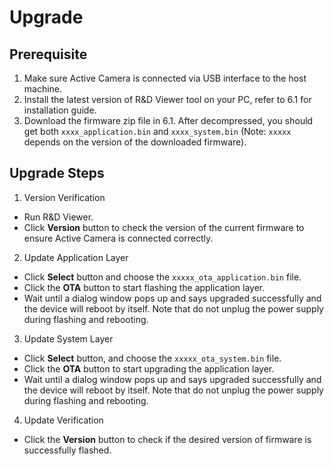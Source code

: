 # Upgrade

## Prerequisite
1. Make sure Active Camera is connected via USB interface to the host machine.
2. Install the latest version of R&D Viewer tool on your PC, refer to 6.1 for installation guide.
3. Download the firmware zip file in 6.1. After decompressed, you should get both `xxxx_application.bin` and `xxxx_system.bin` (Note: `xxxxx` depends on the version of the downloaded firmware).

## Upgrade Steps
1. Version Verification
  - Run R&D Viewer.
  - Click **Version** button to check the version of the current firmware to ensure  Active Camera is connected correctly.
2. Update Application Layer
  - Click **Select** button and choose the `xxxxx_ota_application.bin` file.
  - Click the **OTA** button to start flashing the application layer.
  - Wait until a dialog window pops up and  says upgraded successfully and the device will reboot by itself. Note that do not unplug the power supply during flashing and rebooting. 
3. Update System Layer
  - Click **Select** button, and choose the `xxxxx_ota_system.bin` file.
  - Click the **OTA** button to start upgrading the application layer.
  - Wait until a dialog window pops up and  says upgraded successfully and the device will reboot by itself. Note that do not unplug the power supply during flashing and rebooting. 
4. Update Verification
  - Click the **Version** button to check if the desired version of firmware is successfully flashed.
